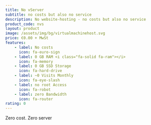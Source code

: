 ```yaml
---
title: No vServer
subtitle: no costs but also no service
description: No website-hosting - no costs but also no service
product_code: nvs
layout: product
image: /assets/img/bg/virtualmachinehost.svg
price: €0.00 + MwSt
features:
    - label: No costs
      icon: fa-euro-sign
    - label: 0 GB RAM <i class="fa-solid fa-ram"></i>
      icon: fa-memory
    - label: 0 GB SSD Storage
      icon: fa-hard-drive
    - label: ~0 Visits Monthly 
      icon: fa-eye-slash
    - label: no root Access 
      icon: fa-robot
    - label: zero Bandwidth 
      icon: fa-router
rating: 0
---
```

Zero cost. Zero server

